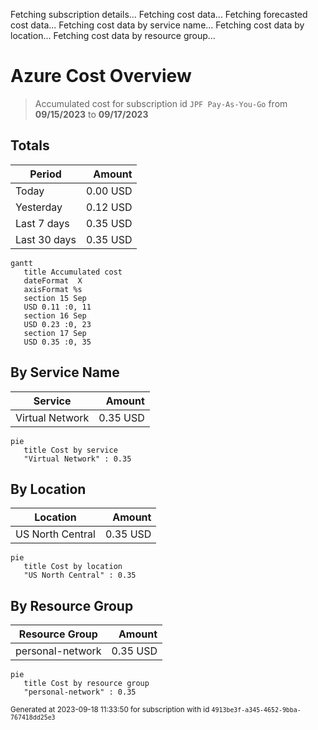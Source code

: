 Fetching subscription details...
Fetching cost data...
Fetching forecasted cost data...
Fetching cost data by service name...
Fetching cost data by location...
Fetching cost data by resource group...
# Azure Cost Overview

> Accumulated cost for subscription id `JPF Pay-As-You-Go` from **09/15/2023** to **09/17/2023**

## Totals

|Period|Amount|
|---|---:|
|Today|0.00 USD|
|Yesterday|0.12 USD|
|Last 7 days|0.35 USD|
|Last 30 days|0.35 USD|

```mermaid
gantt
   title Accumulated cost
   dateFormat  X
   axisFormat %s
   section 15 Sep
   USD 0.11 :0, 11
   section 16 Sep
   USD 0.23 :0, 23
   section 17 Sep
   USD 0.35 :0, 35
```

## By Service Name

|Service|Amount|
|---|---:|
|Virtual Network|0.35 USD|

```mermaid
pie
   title Cost by service
   "Virtual Network" : 0.35
```

## By Location

|Location|Amount|
|---|---:|
|US North Central|0.35 USD|

```mermaid
pie
   title Cost by location
   "US North Central" : 0.35
```

## By Resource Group

|Resource Group|Amount|
|---|---:|
|personal-network|0.35 USD|

```mermaid
pie
   title Cost by resource group
   "personal-network" : 0.35
```

<sup>Generated at 2023-09-18 11:33:50 for subscription with id `4913be3f-a345-4652-9bba-767418dd25e3`</sup>
